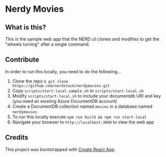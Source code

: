 # Nerdy Movies

## What is this?

This is the sample web app that the NERD cli clones and modifies to get the "wheels turning" after a single command.

## Contribute

In order to run this locally, you need to do the following...

 1. Clone the repo `$ git clone https://github.com/nerdstack/nerdymovies.git`
 2. Copy `scripts/start-local.sample.sh` to `scripts/start-local.sh`
 3. Modify `scripts/start-local.sh` to include your documentdb URI and key (you need an existing Azure DocumentDB account)
 4. Create a DocumentDB collection named `movies` in a database named `nerdymovies`
 5. To run this locally execute `npm run build && npm run start-local`
 6. Navigate your browser to `http://localhost:3000` to view the web app

## Credits

This project was bootstrapped with [Create React App](https://github.com/facebookincubator/create-react-app).

